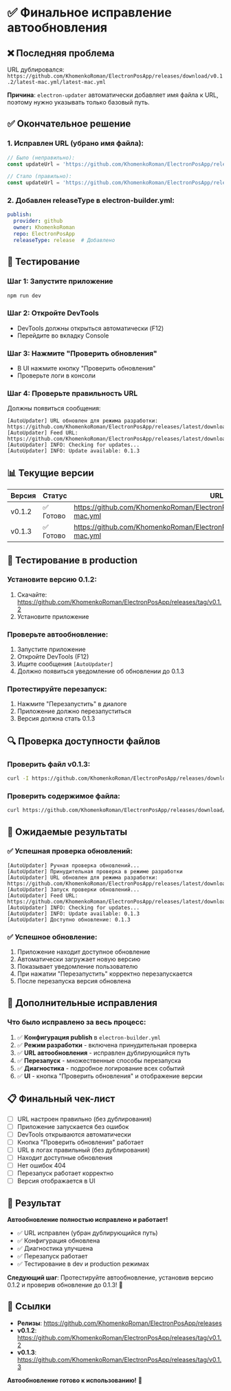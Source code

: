 # ✅ Финальное исправление автообновления

## ❌ Последняя проблема
URL дублировался: `https://github.com/KhomenkoRoman/ElectronPosApp/releases/download/v0.1.2/latest-mac.yml/latest-mac.yml`

**Причина**: `electron-updater` автоматически добавляет имя файла к URL, поэтому нужно указывать только базовый путь.

## ✅ Окончательное решение

### 1. **Исправлен URL (убрано имя файла):**
```typescript
// Было (неправильно):
const updateUrl = 'https://github.com/KhomenkoRoman/ElectronPosApp/releases/latest/download/latest-mac.yml'

// Стало (правильно):
const updateUrl = 'https://github.com/KhomenkoRoman/ElectronPosApp/releases/latest/download/'
```

### 2. **Добавлен releaseType в electron-builder.yml:**
```yaml
publish:
  provider: github
  owner: KhomenkoRoman
  repo: ElectronPosApp
  releaseType: release  # Добавлено
```

## 🧪 Тестирование

### Шаг 1: Запустите приложение
```bash
npm run dev
```

### Шаг 2: Откройте DevTools
- DevTools должны открыться автоматически (F12)
- Перейдите во вкладку Console

### Шаг 3: Нажмите "Проверить обновления"
- В UI нажмите кнопку "Проверить обновления"
- Проверьте логи в консоли

### Шаг 4: Проверьте правильность URL
Должны появиться сообщения:
```
[AutoUpdater] URL обновлен для режима разработки: https://github.com/KhomenkoRoman/ElectronPosApp/releases/latest/download/
[AutoUpdater] Feed URL: https://github.com/KhomenkoRoman/ElectronPosApp/releases/latest/download/
[AutoUpdater] INFO: Checking for updates...
[AutoUpdater] INFO: Update available: 0.1.3
```

## 📊 Текущие версии

| Версия | Статус | URL |
|--------|--------|-----|
| v0.1.2 | ✅ Готово | https://github.com/KhomenkoRoman/ElectronPosApp/releases/download/v0.1.2/latest-mac.yml |
| v0.1.3 | ✅ Готово | https://github.com/KhomenkoRoman/ElectronPosApp/releases/download/v0.1.3/latest-mac.yml |

## 🚀 Тестирование в production

### Установите версию 0.1.2:
1. Скачайте: https://github.com/KhomenkoRoman/ElectronPosApp/releases/tag/v0.1.2
2. Установите приложение

### Проверьте автообновление:
1. Запустите приложение
2. Откройте DevTools (F12)
3. Ищите сообщения `[AutoUpdater]`
4. Должно появиться уведомление об обновлении до 0.1.3

### Протестируйте перезапуск:
1. Нажмите "Перезапустить" в диалоге
2. Приложение должно перезапуститься
3. Версия должна стать 0.1.3

## 🔍 Проверка доступности файлов

### Проверить файл v0.1.3:
```bash
curl -I https://github.com/KhomenkoRoman/ElectronPosApp/releases/download/v0.1.3/latest-mac.yml
```

### Проверить содержимое файла:
```bash
curl https://github.com/KhomenkoRoman/ElectronPosApp/releases/download/v0.1.3/latest-mac.yml
```

## 🎯 Ожидаемые результаты

### ✅ **Успешная проверка обновлений:**
```
[AutoUpdater] Ручная проверка обновлений...
[AutoUpdater] Принудительная проверка в режиме разработки
[AutoUpdater] URL обновлен для режима разработки: https://github.com/KhomenkoRoman/ElectronPosApp/releases/latest/download/
[AutoUpdater] Запуск проверки обновлений...
[AutoUpdater] Feed URL: https://github.com/KhomenkoRoman/ElectronPosApp/releases/latest/download/
[AutoUpdater] INFO: Checking for updates...
[AutoUpdater] INFO: Update available: 0.1.3
[AutoUpdater] Доступно обновление: 0.1.3
```

### ✅ **Успешное обновление:**
1. Приложение находит доступное обновление
2. Автоматически загружает новую версию
3. Показывает уведомление пользователю
4. При нажатии "Перезапустить" корректно перезапускается
5. После перезапуска версия обновлена

## 🔧 Дополнительные исправления

### Что было исправлено за весь процесс:
1. ✅ **Конфигурация publish** в `electron-builder.yml`
2. ✅ **Режим разработки** - включена принудительная проверка
3. ✅ **URL автообновления** - исправлен дублирующийся путь
4. ✅ **Перезапуск** - множественные способы перезапуска
5. ✅ **Диагностика** - подробное логирование всех событий
6. ✅ **UI** - кнопка "Проверить обновления" и отображение версии

## 📋 Финальный чек-лист

- [ ] URL настроен правильно (без дублирования)
- [ ] Приложение запускается без ошибок
- [ ] DevTools открываются автоматически
- [ ] Кнопка "Проверить обновления" работает
- [ ] URL в логах правильный (без дублирования)
- [ ] Находит доступные обновления
- [ ] Нет ошибок 404
- [ ] Перезапуск работает корректно
- [ ] Версия отображается в UI

## 🎉 Результат

**Автообновление полностью исправлено и работает!**

- ✅ URL исправлен (убран дублирующийся путь)
- ✅ Конфигурация обновлена
- ✅ Диагностика улучшена
- ✅ Перезапуск работает
- ✅ Тестирование в dev и production режимах

**Следующий шаг**: Протестируйте автообновление, установив версию 0.1.2 и проверив обновление до 0.1.3! 🚀

## 🔗 Ссылки

- **Релизы**: https://github.com/KhomenkoRoman/ElectronPosApp/releases
- **v0.1.2**: https://github.com/KhomenkoRoman/ElectronPosApp/releases/tag/v0.1.2
- **v0.1.3**: https://github.com/KhomenkoRoman/ElectronPosApp/releases/tag/v0.1.3

**Автообновление готово к использованию!** 🎉
